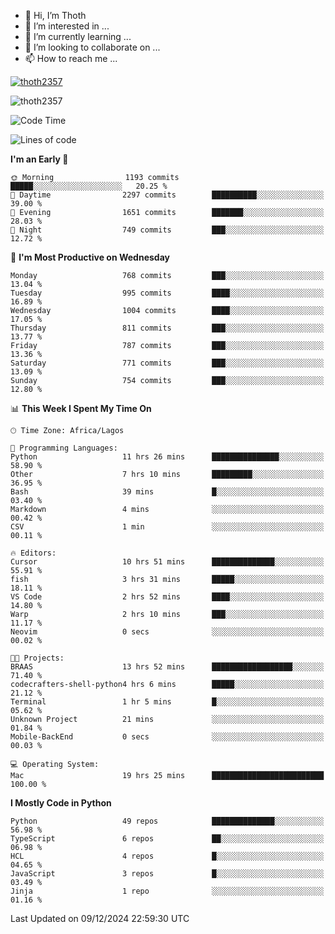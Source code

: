 <!---
thoth2357/thoth2357 is a ✨ special ✨ repository because its `README.md` (this file) appears on your GitHub profile.
You can click the Preview link to take a look at your changes.
--->

- 👋 Hi, I’m Thoth
- 👀 I’m interested in ...
- 🌱 I’m currently learning ...
- 💞️ I’m looking to collaborate on ...
- 📫 How to reach me ...


<p align="left"> <a href="https://github.com/ryo-ma/github-profile-trophy"><img src="https://github-profile-trophy.vercel.app/?username=thoth2357&theme=gruvbox&no-bg=true&no-frame=false&title=MultiLanguage,Commits,Repositories,Stars,Followers,PullRequest,Reviews,Issues" alt="thoth2357" /></a> </p>

<p align="left"> <img src="https://komarev.com/ghpvc/?username=thoth2357&label=Profile%20views&color=0e75b6&style=flat" alt="thoth2357" /> </p>

<!--START_SECTION:waka-->
![Code Time](http://img.shields.io/badge/Code%20Time-3%2C440%20hrs%2048%20mins-blue)

![Lines of code](https://img.shields.io/badge/From%20Hello%20World%20I%27ve%20Written-30.5%20million%20lines%20of%20code-blue)

**I'm an Early 🐤** 

```text
🌞 Morning                1193 commits        █████░░░░░░░░░░░░░░░░░░░░   20.25 % 
🌆 Daytime                2297 commits        ██████████░░░░░░░░░░░░░░░   39.00 % 
🌃 Evening                1651 commits        ███████░░░░░░░░░░░░░░░░░░   28.03 % 
🌙 Night                  749 commits         ███░░░░░░░░░░░░░░░░░░░░░░   12.72 % 
```
📅 **I'm Most Productive on Wednesday** 

```text
Monday                   768 commits         ███░░░░░░░░░░░░░░░░░░░░░░   13.04 % 
Tuesday                  995 commits         ████░░░░░░░░░░░░░░░░░░░░░   16.89 % 
Wednesday                1004 commits        ████░░░░░░░░░░░░░░░░░░░░░   17.05 % 
Thursday                 811 commits         ███░░░░░░░░░░░░░░░░░░░░░░   13.77 % 
Friday                   787 commits         ███░░░░░░░░░░░░░░░░░░░░░░   13.36 % 
Saturday                 771 commits         ███░░░░░░░░░░░░░░░░░░░░░░   13.09 % 
Sunday                   754 commits         ███░░░░░░░░░░░░░░░░░░░░░░   12.80 % 
```


📊 **This Week I Spent My Time On** 

```text
🕑︎ Time Zone: Africa/Lagos

💬 Programming Languages: 
Python                   11 hrs 26 mins      ███████████████░░░░░░░░░░   58.90 % 
Other                    7 hrs 10 mins       █████████░░░░░░░░░░░░░░░░   36.95 % 
Bash                     39 mins             █░░░░░░░░░░░░░░░░░░░░░░░░   03.40 % 
Markdown                 4 mins              ░░░░░░░░░░░░░░░░░░░░░░░░░   00.42 % 
CSV                      1 min               ░░░░░░░░░░░░░░░░░░░░░░░░░   00.11 % 

🔥 Editors: 
Cursor                   10 hrs 51 mins      ██████████████░░░░░░░░░░░   55.91 % 
fish                     3 hrs 31 mins       █████░░░░░░░░░░░░░░░░░░░░   18.11 % 
VS Code                  2 hrs 52 mins       ████░░░░░░░░░░░░░░░░░░░░░   14.80 % 
Warp                     2 hrs 10 mins       ███░░░░░░░░░░░░░░░░░░░░░░   11.17 % 
Neovim                   0 secs              ░░░░░░░░░░░░░░░░░░░░░░░░░   00.02 % 

🐱‍💻 Projects: 
BRAAS                    13 hrs 52 mins      ██████████████████░░░░░░░   71.40 % 
codecrafters-shell-python4 hrs 6 mins        █████░░░░░░░░░░░░░░░░░░░░   21.12 % 
Terminal                 1 hr 5 mins         █░░░░░░░░░░░░░░░░░░░░░░░░   05.62 % 
Unknown Project          21 mins             ░░░░░░░░░░░░░░░░░░░░░░░░░   01.84 % 
Mobile-BackEnd           0 secs              ░░░░░░░░░░░░░░░░░░░░░░░░░   00.03 % 

💻 Operating System: 
Mac                      19 hrs 25 mins      █████████████████████████   100.00 % 
```

**I Mostly Code in Python** 

```text
Python                   49 repos            ██████████████░░░░░░░░░░░   56.98 % 
TypeScript               6 repos             ██░░░░░░░░░░░░░░░░░░░░░░░   06.98 % 
HCL                      4 repos             █░░░░░░░░░░░░░░░░░░░░░░░░   04.65 % 
JavaScript               3 repos             █░░░░░░░░░░░░░░░░░░░░░░░░   03.49 % 
Jinja                    1 repo              ░░░░░░░░░░░░░░░░░░░░░░░░░   01.16 % 
```




 Last Updated on 09/12/2024 22:59:30 UTC
<!--END_SECTION:waka-->
<!--![](http://github-profile-summary-cards.vercel.app/api/cards/profile-details?username=thoth2357&theme=2077)

![](http://github-profile-summary-cards.vercel.app/api/cards/stats?username=thoth2357&theme=2077)![](http://github-profile-summary-cards.vercel.app/api/cards/productive-time?username=thoth2357&theme=2077&utcOffset=8) -->
